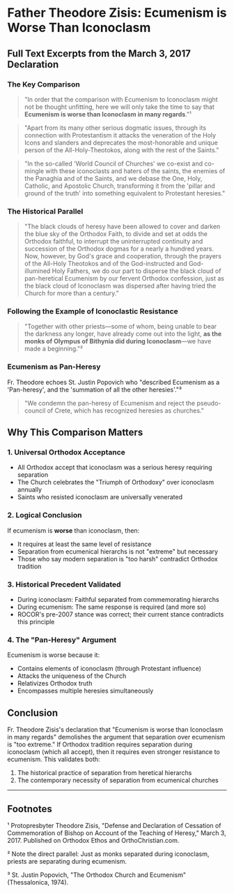 # Father Theodore Zisis: Ecumenism is Worse Than Iconoclasm

## Full Text Excerpts from the March 3, 2017 Declaration

### The Key Comparison

> "In order that the comparison with Ecumenism to Iconoclasm might not be thought unfitting, here we will only take the time to say that **Ecumenism is worse than Iconoclasm in many regards**."¹

> "Apart from its many other serious dogmatic issues, through its connection with Protestantism it attacks the veneration of the Holy Icons and slanders and deprecates the most-honorable and unique person of the All-Holy-Theotokos, along with the rest of the Saints."

> "In the so-called 'World Council of Churches' we co-exist and co-mingle with these iconoclasts and haters of the saints, the enemies of the Panaghia and of the Saints, and we debase the One, Holy, Catholic, and Apostolic Church, transforming it from the 'pillar and ground of the truth' into something equivalent to Protestant heresies."

### The Historical Parallel

> "The black clouds of heresy have been allowed to cover and darken the blue sky of the Orthodox Faith, to divide and set at odds the Orthodox faithful, to interrupt the uninterrupted continuity and succession of the Orthodox dogmas for a nearly a hundred years. Now, however, by God's grace and cooperation, through the prayers of the All-Holy Theotokos and of the God-instructed and God-illumined Holy Fathers, we do our part to disperse the black cloud of pan-heretical Ecumenism by our fervent Orthodox confession, just as the black cloud of Iconoclasm was dispersed after having tried the Church for more than a century."

### Following the Example of Iconoclastic Resistance

> "Together with other priests—some of whom, being unable to bear the darkness any longer, have already come out into the light, **as the monks of Olympus of Bithynia did during Iconoclasm**—we have made a beginning."²

### Ecumenism as Pan-Heresy

Fr. Theodore echoes St. Justin Popovich who "described Ecumenism as a 'Pan-heresy', and the 'summation of all the other heresies'."³

> "We condemn the pan-heresy of Ecumenism and reject the pseudo-council of Crete, which has recognized heresies as churches."

## Why This Comparison Matters

### 1. Universal Orthodox Acceptance
- All Orthodox accept that iconoclasm was a serious heresy requiring separation
- The Church celebrates the "Triumph of Orthodoxy" over iconoclasm annually
- Saints who resisted iconoclasm are universally venerated

### 2. Logical Conclusion
If ecumenism is **worse** than iconoclasm, then:
- It requires at least the same level of resistance
- Separation from ecumenical hierarchs is not "extreme" but necessary
- Those who say modern separation is "too harsh" contradict Orthodox tradition

### 3. Historical Precedent Validated
- During iconoclasm: Faithful separated from commemorating hierarchs
- During ecumenism: The same response is required (and more so)
- ROCOR's pre-2007 stance was correct; their current stance contradicts this principle

### 4. The "Pan-Heresy" Argument
Ecumenism is worse because it:
- Contains elements of iconoclasm (through Protestant influence)
- Attacks the uniqueness of the Church
- Relativizes Orthodox truth
- Encompasses multiple heresies simultaneously

## Conclusion

Fr. Theodore Zisis's declaration that "Ecumenism is worse than Iconoclasm in many regards" demolishes the argument that separation over ecumenism is "too extreme." If Orthodox tradition requires separation during iconoclasm (which all accept), then it requires even stronger resistance to ecumenism. This validates both:
1. The historical practice of separation from heretical hierarchs
2. The contemporary necessity of separation from ecumenical churches

---

## Footnotes

¹ Protopresbyter Theodore Zisis, "Defense and Declaration of Cessation of Commemoration of Bishop on Account of the Teaching of Heresy," March 3, 2017. Published on Orthodox Ethos and OrthoChristian.com.

² Note the direct parallel: Just as monks separated during iconoclasm, priests are separating during ecumenism.

³ St. Justin Popovich, "The Orthodox Church and Ecumenism" (Thessalonica, 1974).
